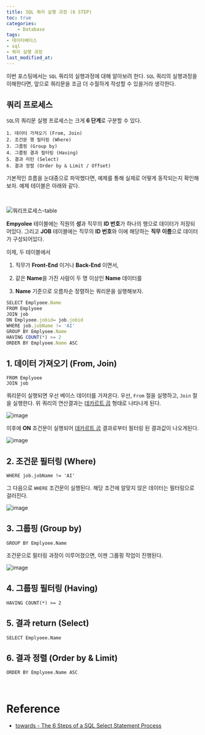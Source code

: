 ```yaml
---
title: SQL 쿼리 실행 과정 (6 STEP)
toc: true
categories:	
    - Database
tags:
- 데이터베이스
- sql
- 쿼리 실행 과정
last_modified_at: 
---
```


 

 이번 포스팅에서는 `SQL` 쿼리의 실행과정에 대해 알아보려 한다. `SQL` 쿼리의 실행과정을 이해한다면, 앞으로 쿼리문을 조금 더 수월하게 작성할 수 있을거라 생각한다.



##  쿼리 프로세스

`SQL`의 쿼리문 실행 프로세스는 크게 **6 단계**로 구분할 수 있다.

```
1. 데이터 가져오기 (From, Join)
2. 조건문 행 필터링 (Where)
3. 그룹핑 (Group by)
4. 그룹핑 결과 필터링 (Having)
5. 결과 리턴 (Select)
6. 결과 정렬 (Order by & Limit / Offset)
```

기본적인 흐름을 눈대중으로 파악했다면, 예제를 통해 실제로 어떻게 동작되는지 확인해보자. 예제 테이블은 아래와 같다.

<br/>

![쿼리프로세스-table](https://user-images.githubusercontent.com/49560745/107364626-08291380-6b1f-11eb-97c3-8a1549ac47f3.png)



**Empyolee** 테이블에는 직원의 **성**과 직무의 **ID 번호**가 하나의 행으로 데이터가 저장되어있다. 그리고 **JOB** 테이블에는 직무의 **ID 번호**와 이에 해당하는 **직무 이름**으로 데이터가 구성되어있다. 

이제, 두 테이블에서 

1) 직무가 **Front-End** 이거나 **Back-End** 이면서,

2) 같은 **Name**을 가진 사람이 두 명 이상인 **Name** 데이터를 

3) **Name** 기준으로 오름차순 정렬하는 쿼리문을 실행해보자.

```javascript
SELECT Emplyoee.Name
FROM Emplyoee
JOIN job
ON Emplyoee.jobid= job.jobid 
WHERE job.jobName != 'AI'
GROUP BY Emplyoee.Name 
HAVING COUNT(*) >= 2
ORDER BY Emplyoee.Name ASC
```

 

## 1. 데이터 가져오기 (From, Join)

```
FROM Emplyoee
JOIN job
```

쿼리문이 실행되면 우선 베이스 데이터를 가져온다. 우선, `From` 절을 실행하고, `Join` 절을 실행한다. 위 쿼리의 연산결과는 [데카르트 곱](https://ko.wikipedia.org/wiki/%EA%B3%B1%EC%A7%91%ED%95%A9) 형태로 나타나게 된다.

![image](https://user-images.githubusercontent.com/49560745/107368558-09a90a80-6b24-11eb-9ce3-d5674462eb94.png)

이후에 **ON** 조건문이 실행되어 [데카르트 곱](https://ko.wikipedia.org/wiki/%EA%B3%B1%EC%A7%91%ED%95%A9) 결과로부터 필터링 된 결과값이 나오게된다.

![image](https://user-images.githubusercontent.com/49560745/107368849-63a9d000-6b24-11eb-8962-a872adf5f0da.png)

## 2. 조건문 필터링 (Where)

```
WHERE job.jobName != 'AI'
```

그 다음으로 `WHERE` 조건문이 실행된다. 해당 조건에 알맞지 않은 데이터는 필터링으로 걸러진다.

![image](https://user-images.githubusercontent.com/49560745/107368890-70c6bf00-6b24-11eb-8210-9d499c796c70.png)

## 3. 그룹핑 (Group by)

```
GROUP BY Emplyoee.Name
```

조건문으로 필터링 과정이 이루어졌으면, 이젠 그룹핑 작업이 진행된다. 

![image](https://user-images.githubusercontent.com/49560745/107369170-c69b6700-6b24-11eb-9afd-6f7d51d88fee.png)

## 4. 그룹핑 필터링 (Having)

```
HAVING COUNT(*) >= 2
```



## 5. 결과 return (Select)

```
SELECT Emplyoee.Name
```



## 6. 결과 정렬 (Order by & Limit)

```
ORDER BY Emplyoee.Name ASC
```



<br/>

# Reference

-  [towards - The 6 Steps of a SQL Select Statement Process](https://towardsdatascience.com/the-6-steps-of-a-sql-select-statement-process-b3696a49a642)
